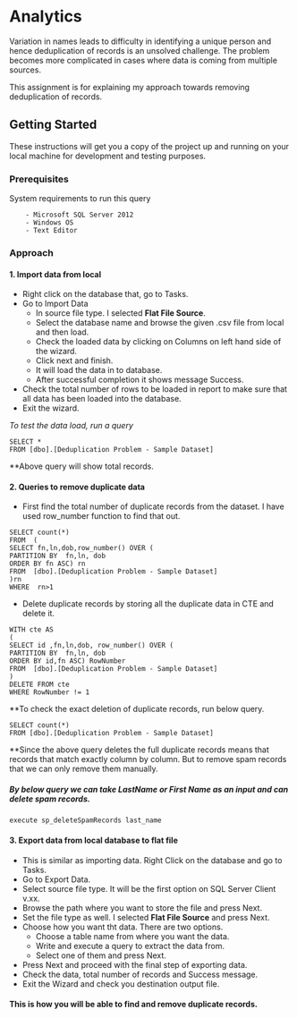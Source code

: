 # Analytics

Variation in names leads to difficulty in identifying a unique person and hence deduplication of records is an unsolved challenge. The problem becomes more complicated in cases where data is coming from multiple sources.

This assignment is for explaining my approach towards removing deduplication of records.

## Getting Started

These instructions will get you a copy of the project up and running on your local machine for development and testing purposes. 

### Prerequisites

System requirements to run this query

```
	- Microsoft SQL Server 2012
	- Windows OS 
	- Text Editor
```

### Approach

####	**1. Import data from  local**
	
- Right click on the database that, go to Tasks.
- Go to Import Data
  - In source file type. I selected **Flat File Source**.
  - Select the database name and browse the given .csv file from local and then load.
  - Check the loaded data by clicking on Columns on left hand side of the wizard.
  - Click next and finish.
  - It will load the data in to database. 
  - After successful completion it shows message Success.
- Check the total number of rows to be loaded in report to make sure that all data has been loaded into the database.
- Exit the wizard.
			
*To test the data load, run a query*

```
SELECT *
FROM [dbo].[Deduplication Problem - Sample Dataset]
```
**Above query will show total records.


#### **2. Queries to remove duplicate data** 
		 
- First find the total number of duplicate records from the dataset. I have used row_number function to find that out.
		  
```
SELECT count(*)
FROM  ( 
SELECT fn,ln,dob,row_number() OVER ( 
PARTITION BY  fn,ln, dob
ORDER BY fn ASC) rn
FROM  [dbo].[Deduplication Problem - Sample Dataset] 
)rn
WHERE  rn>1
```
		  
- Delete duplicate records by storing all the duplicate data in CTE and delete it.
		  
```
WITH cte AS
(
SELECT id ,fn,ln,dob, row_number() OVER ( 
PARTITION BY  fn,ln, dob
ORDER BY id,fn ASC) RowNumber
FROM  [dbo].[Deduplication Problem - Sample Dataset] 
)		 
DELETE FROM cte
WHERE RowNumber != 1
```
**To check the exact deletion of duplicate records, run below query.

```
SELECT count(*)
FROM [dbo].[Deduplication Problem - Sample Dataset]
```

**Since the above query deletes the full duplicate records means that records that match exactly column by column. But to remove spam
records that we can only remove them manually.


##### By below query we can take LastName or First Name as an input and can delete spam records.

```
execute sp_deleteSpamRecords last_name
```
			
#### **3. Export data from local database to flat file**
	
- This is similar as importing data. Right Click on the database and go to Tasks.
- Go to Export Data.
- Select source file type. It will be the first option on SQL Server Client v.xx.
- Browse the path where you want to store the file and press Next.
- Set the file type as well. I selected **Flat File Source** and press Next.
- Choose how you want tht data. There are two options.
  - Choose a table name from where you want the data.
  - Write and execute a query to extract the data from.
  - Select one of them and press Next.
- Press Next and proceed with the final step of exporting data.
- Check the data, total number of records and Success message.
- Exit the Wizard and check you destination output file.

#### This is how you will be able to find and remove duplicate records.

